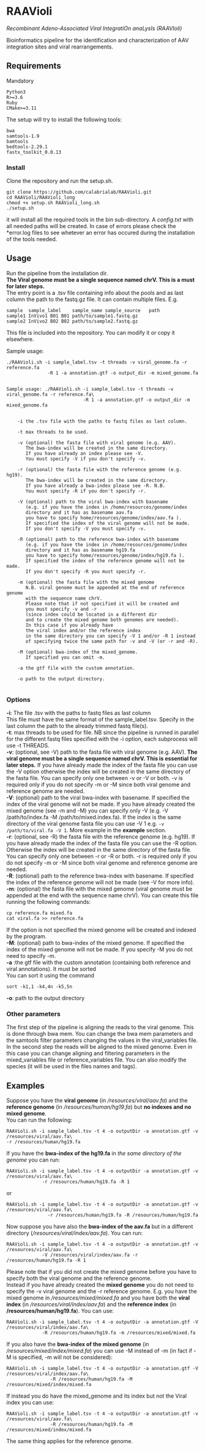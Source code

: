 # RAAVioli
_Recombinant Adeno-Associated Viral IntegratiOn anaLysIs (RAAVIoli)_

Bioinformatics pipeline for the identification and characterization of AAV integration sites and viral rearrangements.

## Requirements
Mandatory
```
Python3
R>=3.6
Ruby
CMake>=3.11
```
The setup will try to install the following tools:
```
bwa
samtools-1.9
bamtools
bedtools-2.29.1
fastx_toolkit_0.0.13
```
### Install
Clone the repository and run the setup.sh.
```
git clone https://github.com/calabrialab/RAAVioli.git
cd RAAVioli/RAAVioli_long
chmod +x setup.sh RAAVioli_long.sh
./setup.sh

```
it will install all the required tools in the bin sub-directory.
A *config.txt* with all needed paths will be created. 
In case of errors please check the *error.log files to see whetever an error has occured during the installation of the tools needed.

## Usage
Run the pipeline from the installation dir.  
**The Viral genome must be a single sequence named chrV. This is a must for later steps.**  
The entry point is a .tsv file containing info about the pools and as last column the path to the fastq.gz file. It can contain multiple files. E.g.
```
sample	sample_label	sample_name	sample_source	path
sample1	InVivo1	B01	B01	path/to/sample1.fastq.gz
sample2	InVivo2	B02	B02	path/to/sample2.fastq.gz
```
This file is included into the repository. You can modify it or copy it elsewhere.  

Sample usage:
```
./RAAVioli.sh -i sample_label.tsv -t threads -v viral_genome.fa -r reference.fa
               -R 1 -a annotation.gtf -o output_dir -m mixed_genome.fa


Sample usage: ./RAAVioli.sh -i sample_label.tsv -t threads -v viral_genome.fa -r reference.fa\
                            -R 1 -a annotation.gtf -o output_dir -m mixed_genome.fa


	-i the .tsv file with the paths to fastq files as last column.

	-t max threads to be used.

	-v (optional) the fasta file with viral genome (e.g. AAV).
	   The bwa-index will be created in the same directory. 
	   If you have already an index please see -V.
	   You must specify -V if you don't specify -v.

	-r (optional) the fasta file with the reference genome (e.g. hg19).
	   The bwa-index will be created in the same directory. 
	   If you have already a bwa-index please see -R. N.B.
	   You must specify -R if you don't specify -r.

	-V (optional) path to the viral bwa-index with basename
	   (e.g. if you have the index in /home/resources/genome/index
	   directory and it has as basename aav.fa
	   you have to specify home/resources/genome/index/aav.fa ).
	   If specified the index of the viral genome will not be made.
	   If you don't specify -V you must specify -v.

	-R (optional) path to the reference bwa-index with basename
	   (e.g. if you have the index in /home/resources/genome/index
	   directory and it has as basename hg19.fa
	   you have to specify home/resources/genome/index/hg19.fa ).
	   If specified the index of the reference genome will not be made.
	   If you don't specify -R you must specify -r.

	-m (optional) the fasta file with the mixed genome
	   N.B. viral genome must be appended at the end of reference genome
	   with the sequence name chrV.
	   Please note that if not specified it will be created and 
	   you must specify -v and -r 
	   (since index could be located in a different dir
	   and to create the mixed genome both genomes are needed). 
	   In this case if you already have
	   the viral index and/or the reference index 
	   in the same directory you can specify -V 1 and/or -R 1 instead 
	   of specifying twice the same path for -v and -V (or -r and -R).

	-M (optional) bwa-index of the mixed_genome.
	   If specified you can omit -m.

	-a the gtf file with the custom annotation. 

	-o path to the output directory.


```
### Options
**-i**: The file .tsv with the paths to fastq files as last column  
 This file must have the same format of the sample_label.tsv. Specify in the last column the path to the already trimmed fastq file(s).  
**-t**: max threads to be used for file. NB since the pipeline is runned in parallel for the different fastq files specified with the -i option, each subprocess will use -t THREADS.  
**-v**: (optional, see -V) path to the fasta file with viral genome (e.g. AAV). **The viral genome must be a single sequence named chrV. This is essential for later steps.** If you have already made the index of the fasta file you can use the -V option otherwise the index will be created in the same directory of the fasta file. You can specify only one between -v or -V or both. -v is required only if you do not specify -m or -M since both viral genome and reference genome are needed.  
**-V**: (optional) path to the viral bwa-index with basename. If specified the index of the viral genome will not be made. If you have already created the mixed genome (see -m and -M) you can specify only -V (e.g. -V /path/to/index.fa -M /path/to/mixed.index.fa). If the index is the same directory of the viral genome fasta file you can use -V 1 e.g. `-v /path/to/viral.fa -V 1`. More example in the **example** section.  
**-r**: (optional, see -R) the fasta file with the reference genome (e.g. hg19). If you have already made the index of the fasta file you can use the -R option. Otherwise the index will be created in the same directory of the fasta file. You can specify only one between -r or -R or both. -r is required only if you do not specify -m or -M since both viral genome and reference genome are needed.  
**-R**: (optional) path to the reference bwa-index with basename. If specified the index of the reference genome will not be made (see -V for more info).  
**-m**: (optional) the fasta file with the mixed genome (viral genome must be appended at the end with the sequence name chrV).
 You can create this file running the following commands: 
```
cp reference.fa mixed.fa
cat viral.fa >> reference.fa
```
If the option is not specified the mixed genome will be created and indexed by the program.  
**-M**: (optional) path to bwa-index of the mixed genome. If specified the index of the mixed genome will not be made. If you specify -M you do not need to specify -m.  
**-a** :the gtf file with the custom annotation (containing both reference and viral annotations). It must be sorted  
You can sort it using the command 
```
sort -k1,1 -k4,4n -k5,5n
```
**-o**: path to the output directory  

### Other parameters
The first step of the pipeline is aligning the reads to the viral genome. This is done through bwa mem. You can change the bwa mem parameters and the samtools filter parameters changing the values in the viral_variables file. In the second step the reads will be aligned to the mixed genome. Even in this case you can change aligning and filtering parameters in the mixed_variables file or reference_variables file. You can also modify the species (it will be used in the files names and tags).
## Examples
Suppose you have the **viral genome** (in */resources/viral/aav.fa*) and the **reference genome** (in */resources/human/hg19.fa*) but **no indexes and no mixed genome**.  
You can run the following:  
```
RAAVioli.sh -i sample_label.tsv -t 4 -o outputDir -a annotation.gtf -v /resources/viral/aav.fa\ 
-r /resources/human/hg19.fa
```
If you have the **bwa-index of the hg19.fa** in *the same directory of the genome* you can run:  
```
RAAVioli.sh -i sample_label.tsv -t 4 -o outputDir -a annotation.gtf -v /resources/viral/aav.fa\ 
             -r /resources/human/hg19.fa -R 1
```
or  
```
RAAVioli.sh -i sample_label.tsv -t 4 -o outputDir -a annotation.gtf -v /resources/viral/aav.fa\ 
               -r /resources/human/hg19.fa -R /resources/human/hg19.fa
```
Now suppose you have also the **bwa-index of the aav.fa** but in a different directory (*/resources/viral/index/aav.fa*). You can run:  
```
RAAVioli.sh -i sample_label.tsv -t 4 -o outputDir -a annotation.gtf -v /resources/viral/aav.fa\ 
             -V /resources/viral/index/aav.fa -r /resources/human/hg19.fa -R 1
```
Please note that if you did not create the mixed genome before you have to specify both the viral genome and the reference genome.  
Instead if you have already created the **mixed genome** you do not need to specify the -v viral genome and the -r reference genome.
E.g. you have the mixed genome in */resources/mixed/mixed.fa* and you have both the **viral index** (in */resources/viral/index/aav.fa*)  and the 
**reference index** (in **/resources/human/hg19.fa**). You can use:  
```
RAAVioli.sh -i sample_label.tsv -t 4 -o outputDir -a annotation.gtf -V /resources/viral/index/aav.fa\ 
             -R /resources/human/hg19.fa -m /resources/mixed/mixed.fa
```
If you also have the **bwa-index of the mixed genome** (in */resources/mixed/index/mixed.fa*) you can use -M instead of -m (in fact if -M is specified, -m will not be considered):  
```
RAAVioli.sh -i sample_label.tsv -t 4 -o outputDir -a annotation.gtf -V /resources/viral/index/aav.fa\ 
                -R /resources/human/hg19.fa -M /resources/mixed/index/mixed.fa
```
If instead you do have the mixed_genome and its index but not the Viral index you can use:  
```
RAAVioli.sh -i sample_label.tsv -t 4 -o outputDir -a annotation.gtf -v /resources/viral/aav.fa\ 
                -R /resources/human/hg19.fa -M /resources/mixed/index/mixed.fa
```
The same thing applies for the reference genome.
